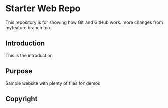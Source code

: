 # Starter Web Repo

This repository is for showing how Git and GitHub work. 
more changes from myfeature branch too.

## Introduction

This is the introduction

## Purpose

Sample website with plenty of files for demos

## Copyright